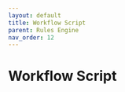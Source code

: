 ```yaml
---
layout: default
title: Workflow Script
parent: Rules Engine
nav_order: 12
---
```


# Workflow Script

